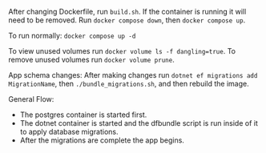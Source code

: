 After changing Dockerfile, run `build.sh`. If the container is running it will need to be removed. Run `docker compose down`, then `docker compose up`.

To run normally: `docker compose up -d`

To view unused volumes run `docker volume ls -f dangling=true`. To remove unused volumes run `docker volume prune`.

App schema changes: After making changes run `dotnet ef migrations add MigrationName`, then `./bundle_migrations.sh`, and then rebuild the image.


General Flow:
- The postgres container is started first.
- The dotnet container is started and the dfbundle script is run inside of it to apply database migrations.
- After the migrations are complete the app begins.